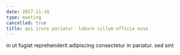 ```yaml
---
date: 2017-11-10
type: meeting
cancelled: true
title: qui irure pariatur. labore cillum officia esse
---
```

in ut fugiat reprehenderit adipiscing consectetur in pariatur. sed sint